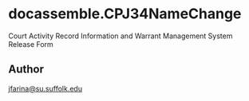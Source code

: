 # docassemble.CPJ34NameChange

Court Activity Record Information and Warrant Management System Release Form

## Author

jfarina@su.suffolk.edu

